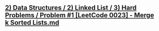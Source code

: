 ## <a href="https://github.com/alvarosf07/computer-science-DSA/blob/master/2)%20Data%20Structures/2)%20Linked%20List/3)%20Hard%20Problems/Problem%20%231%20%5BLeetCode%200023%5D%20-%20Merge%20k%20Sorted%20Lists.md">  2) Data Structures / 2) Linked List / 3) Hard Problems / Problem #1 [LeetCode 0023] - Merge k Sorted Lists.md </a>

